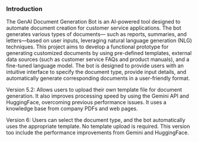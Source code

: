  ### Introduction


The GenAI Document Generation Bot is an AI-powered tool designed to automate document
creation for customer service applications. The bot generates various types of documents—
such as reports, summaries, and letters—based on user inputs, leveraging natural language
generation (NLG) techniques. This project aims to develop a functional prototype for
generating customized documents by using pre-defined templates, external data sources (such
as customer service FAQs and product manuals), and a fine-tuned language model. The bot is
designed to provide users with an intuitive interface to specify the document type, provide input
details, and automatically generate corresponding documents in a user-friendly format.


Version 5.2: Allows users to upload their own template file for document generation. It also improves processing speed by using the Gemini API and HuggingFace, overcoming previous performance issues. It uses a knowledge base from company PDFs and web pages.

Version 6: Users can select the document type, and the bot automatically uses the appropriate template. No template upload is required. This version too include the performance improvements from Gemini and HuggingFace.
